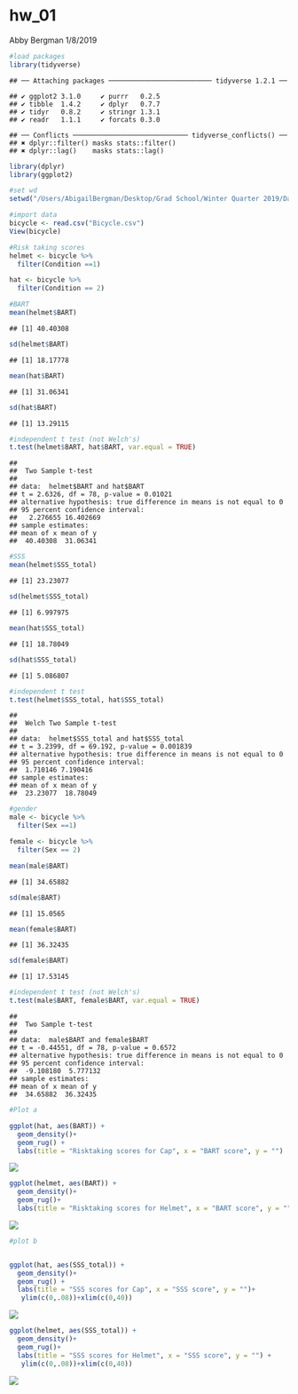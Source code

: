 hw\_01
================
Abby Bergman
1/8/2019

``` r
#load packages
library(tidyverse)
```

    ## ── Attaching packages ────────────────────────── tidyverse 1.2.1 ──

    ## ✔ ggplot2 3.1.0     ✔ purrr   0.2.5
    ## ✔ tibble  1.4.2     ✔ dplyr   0.7.7
    ## ✔ tidyr   0.8.2     ✔ stringr 1.3.1
    ## ✔ readr   1.1.1     ✔ forcats 0.3.0

    ## ── Conflicts ───────────────────────────── tidyverse_conflicts() ──
    ## ✖ dplyr::filter() masks stats::filter()
    ## ✖ dplyr::lag()    masks stats::lag()

``` r
library(dplyr)
library(ggplot2)
```

``` r
#set wd
setwd("/Users/AbigailBergman/Desktop/Grad School/Winter Quarter 2019/Data Science/datascience_repo/week_01/hw_01")

#import data
bicycle <- read.csv("Bicycle.csv")
View(bicycle)
```

``` r
#Risk taking scores
helmet <- bicycle %>%
  filter(Condition ==1)

hat <- bicycle %>%
  filter(Condition == 2)

#BART
mean(helmet$BART)
```

    ## [1] 40.40308

``` r
sd(helmet$BART)
```

    ## [1] 18.17778

``` r
mean(hat$BART)  
```

    ## [1] 31.06341

``` r
sd(hat$BART)
```

    ## [1] 13.29115

``` r
#independent t test (not Welch's)
t.test(helmet$BART, hat$BART, var.equal = TRUE)
```

    ## 
    ##  Two Sample t-test
    ## 
    ## data:  helmet$BART and hat$BART
    ## t = 2.6326, df = 78, p-value = 0.01021
    ## alternative hypothesis: true difference in means is not equal to 0
    ## 95 percent confidence interval:
    ##   2.276655 16.402669
    ## sample estimates:
    ## mean of x mean of y 
    ##  40.40308  31.06341

``` r
#SSS
mean(helmet$SSS_total)
```

    ## [1] 23.23077

``` r
sd(helmet$SSS_total)
```

    ## [1] 6.997975

``` r
mean(hat$SSS_total)
```

    ## [1] 18.78049

``` r
sd(hat$SSS_total)
```

    ## [1] 5.086807

``` r
#independent t test
t.test(helmet$SSS_total, hat$SSS_total)
```

    ## 
    ##  Welch Two Sample t-test
    ## 
    ## data:  helmet$SSS_total and hat$SSS_total
    ## t = 3.2399, df = 69.192, p-value = 0.001839
    ## alternative hypothesis: true difference in means is not equal to 0
    ## 95 percent confidence interval:
    ##  1.710146 7.190416
    ## sample estimates:
    ## mean of x mean of y 
    ##  23.23077  18.78049

``` r
#gender
male <- bicycle %>%
  filter(Sex ==1)

female <- bicycle %>%
  filter(Sex == 2)

mean(male$BART)
```

    ## [1] 34.65882

``` r
sd(male$BART)
```

    ## [1] 15.0565

``` r
mean(female$BART)  
```

    ## [1] 36.32435

``` r
sd(female$BART)
```

    ## [1] 17.53145

``` r
#independent t test (not Welch's)
t.test(male$BART, female$BART, var.equal = TRUE)
```

    ## 
    ##  Two Sample t-test
    ## 
    ## data:  male$BART and female$BART
    ## t = -0.44551, df = 78, p-value = 0.6572
    ## alternative hypothesis: true difference in means is not equal to 0
    ## 95 percent confidence interval:
    ##  -9.108180  5.777132
    ## sample estimates:
    ## mean of x mean of y 
    ##  34.65882  36.32435

``` r
#Plot a

ggplot(hat, aes(BART)) +
  geom_density()+
  geom_rug() +
  labs(title = "Risktaking scores for Cap", x = "BART score", y = "")
```

![](hw_01_files/figure-markdown_github/unnamed-chunk-6-1.png)

``` r
ggplot(helmet, aes(BART)) +
  geom_density()+
  geom_rug()+
  labs(title = "Risktaking scores for Helmet", x = "BART score", y = "")
```

![](hw_01_files/figure-markdown_github/unnamed-chunk-6-2.png)

``` r
#plot b


ggplot(hat, aes(SSS_total)) +
  geom_density()+
  geom_rug() +
  labs(title = "SSS scores for Cap", x = "SSS score", y = "")+
   ylim(c(0,.08))+xlim(c(0,40))
```

![](hw_01_files/figure-markdown_github/unnamed-chunk-7-1.png)

``` r
ggplot(helmet, aes(SSS_total)) +
  geom_density()+
  geom_rug()+
  labs(title = "SSS scores for Helmet", x = "SSS score", y = "") +
   ylim(c(0,.08))+xlim(c(0,40))
```

![](hw_01_files/figure-markdown_github/unnamed-chunk-7-2.png)
